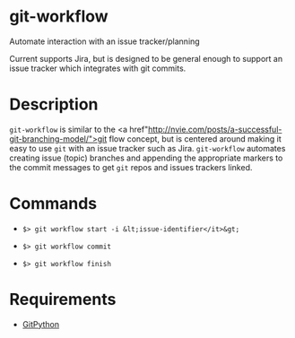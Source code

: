 git-workflow 
============

Automate interaction with an issue tracker/planning 

Current supports Jira, but is designed to be general enough to support an issue
tracker which integrates with git commits.

Description 
====

<code>git-workflow</code> is similar to the 
<a href"http://nvie.com/posts/a-successful-git-branching-model/">git flow</a>
concept, but is centered around making it easy to use <code>git</code> with an
issue tracker such as Jira.  <code>git-workflow</code> automates creating issue
(topic) branches and appending the appropriate markers to the commit messages
to get <code>git</code> repos and issues trackers linked.


Commands 
======

*     $> git workflow start -i &lt;issue-identifier</it>&gt;
*     $> git workflow commit
*     $> git workflow finish

Requirements
====

* <a href="https://github.com/gitpython-developers/GitPython">GitPython</a>

